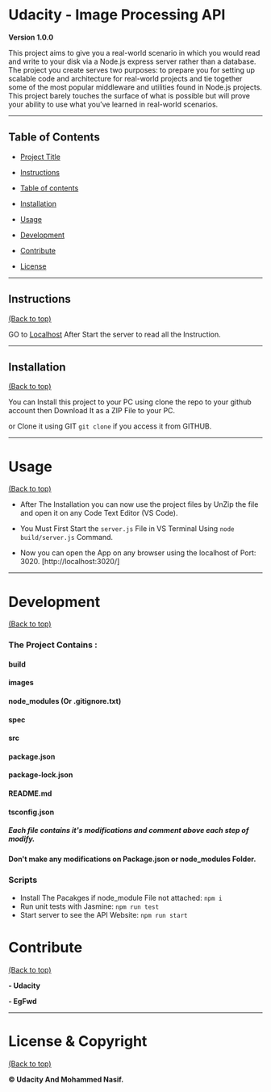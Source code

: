 # Udacity - Image Processing API

**Version 1.0.0**

This project aims to give you a real-world scenario in which you would read and write to your disk via a Node.js express server rather than a database. The project you create serves two purposes: to prepare you for setting up scalable code and architecture for real-world projects and tie together some of the most popular middleware and utilities found in Node.js projects. This project barely touches the surface of what is possible but will prove your ability to use what you’ve learned in real-world scenarios.

---

## Table of Contents

- [Project Title](#Udacity-|-Image-Processing-API)

- [Instructions](#instructions)

- [Table of contents](#table-of-contents)

- [Installation](#installation)

- [Usage](#usage)

- [Development](#development)

- [Contribute](#contribute)

- [License](#License-&-Copyright)

---

## Instructions

[(Back to top)](#table-of-contents)

GO to [Localhost](http://localhost:3020/) After Start the server to read all the Instruction.

---

## Installation

[(Back to top)](#table-of-contents)

You can Install this project to your PC using clone the repo to your github account then Download It as a ZIP File to your PC.

or Clone it using GIT `git clone` if you access it from GITHUB.

---

# Usage

[(Back to top)](#table-of-contents)

- After The Installation you can now use the project files by UnZip the file and open it on any Code Text Editor (VS Code).

- You Must First Start the `server.js` File in VS Terminal Using `node build/server.js` Command.

- Now you can open the App on any browser using the localhost of Port: 3020. [http://localhost:3020/]

---

# Development

[(Back to top)](#table-of-contents)

### The Project Contains :

#### build

#### images

#### node_modules (Or .gitignore.txt)

#### spec

#### src

#### package.json

#### package-lock.json

#### README.md

#### tsconfig.json

##### Each file contains it's modifications and comment above each step of modify.

#### Don't make any modifications on Package.json or node_modules Folder.

### Scripts

- Install The Pacakges if node_module File not attached: `npm i`
- Run unit tests with Jasmine: `npm run test`
- Start server to see the API Website: `npm run start`

# Contribute

[(Back to top)](#table-of-contents)

**- Udacity**

**- EgFwd**

---

# License & Copyright

[(Back to top)](#table-of-contents)

**© Udacity And Mohammed Nasif.**
